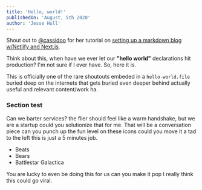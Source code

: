```yaml
---
title: 'Hello, world!'
publishedOn: 'August, 5th 2020'
author: 'Jesse Hull'
---
```


Shout out to [@cassidoo](https://twitter.com/cassidoo) for her tutorial on [setting up a markdown blog w/Netlify and Next.js](https://www.netlify.com/blog/2020/05/04/building-a-markdown-blog-with-next-9.4-and-netlify/).

Think about this, when have we ever let our **"hello world"** declarations hit production? I'm not sure if I ever have. So, here it is.

This is officially one of the rare shoutouts embeded in a `hello-world.file` buried deep on the internets that gets buried even deeper behind actually useful and relevant content/work ha.

### Section test

Can we barter services? the flier should feel like a warm handshake, but we are a startup could you solutionize that for me. That will be a conversation piece can you punch up the fun level on these icons could you move it a tad to the left this is just a 5 minutes job.

- Beats
- Bears
- Battlestar Galactica

You are lucky to even be doing this for us can you make it pop I really think this could go viral.
